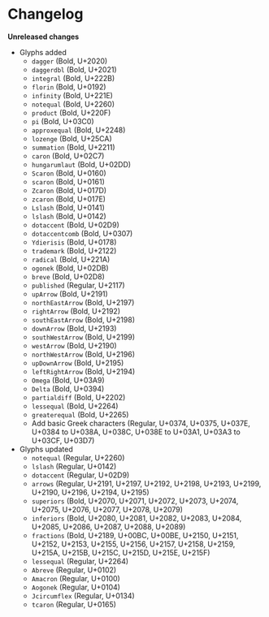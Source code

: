 # Changelog

**Unreleased changes**

- Glyphs added
  - `dagger` (Bold, U+2020)
  - `daggerdbl` (Bold, U+2021)
  - `integral` (Bold, U+222B)
  - `florin` (Bold, U+0192)
  - `infinity` (Bold, U+221E)
  - `notequal` (Bold, U+2260)
  - `product` (Bold, U+220F)
  - `pi` (Bold, U+03C0)
  - `approxequal` (Bold, U+2248)
  - `lozenge` (Bold, U+25CA)
  - `summation` (Bold, U+2211)
  - `caron` (Bold, U+02C7)
  - `hungarumlaut` (Bold, U+02DD)
  - `Scaron` (Bold, U+0160)
  - `scaron` (Bold, U+0161)
  - `Zcaron` (Bold, U+017D)
  - `zcaron` (Bold, U+017E)
  - `Lslash` (Bold, U+0141)
  - `lslash` (Bold, U+0142)
  - `dotaccent` (Bold, U+02D9)
  - `dotaccentcomb` (Bold, U+0307)
  - `Ydierisis` (Bold, U+0178)
  - `trademark` (Bold, U+2122)
  - `radical` (Bold, U+221A)
  - `ogonek` (Bold, U+02DB)
  - `breve` (Bold, U+02D8)
  - `published` (Regular, U+2117)
  - `upArrow` (Bold, U+2191)
  - `northEastArrow` (Bold, U+2197)
  - `rightArrow` (Bold, U+2192)
  - `southEastArrow` (Bold, U+2198)
  - `downArrow` (Bold, U+2193)
  - `southWestArrow` (Bold, U+2199)
  - `westArrow` (Bold, U+2190)
  - `northWestArrow` (Bold, U+2196)
  - `upDownArrow` (Bold, U+2195)
  - `leftRightArrow` (Bold, U+2194)
  - `Omega` (Bold, U+03A9)
  - `Delta` (Bold, U+0394)
  - `partialdiff` (Bold, U+2202)
  - `lessequal` (Bold, U+2264)
  - `greaterequal` (Bold, U+2265)
  - Add basic Greek characters (Regular, U+0374, U+0375, U+037E, U+0384 to U+038A, U+038C, U+038E to U+03A1, U+03A3 to  U+03CF, U+03D7)
- Glyphs updated
  - `notequal` (Regular, U+2260)
  - `lslash` (Regular, U+0142)
  - `dotaccent` (Regular, U+02D9)
  - `arrows` (Regular, U+2191, U+2197, U+2192, U+2198, U+2193, U+2199, U+2190, U+2196, U+2194, U+2195)
  - `superiors` (Bold, U+2070, U+2071, U+2072, U+2073, U+2074, U+2075, U+2076, U+2077, U+2078, U+2079)
  - `inferiors` (Bold, U+2080, U+2081, U+2082, U+2083, U+2084, U+2085, U+2086, U+2087, U+2088, U+2089)
  - `fractions` (Bold, U+2189, U+00BC, U+00BE, U+2150, U+2151, U+2152, U+2153, U+2155, U+2156, U+2157, U+2158, U+2159, U+215A, U+215B, U+215C, U+215D, U+215E, U+215F)
  - `lessequal` (Regular, U+2264)
  - `Abreve` (Regular, U+0102)
  - `Amacron` (Regular, U+0100)
  - `Aogonek` (Regular, U+0104)
  - `Jcircumflex` (Regular, U+0134)
  - `tcaron` (Regular, U+0165)
